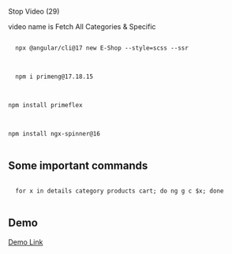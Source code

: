 <P>Stop Video (29)</p>
<p> video name is Fetch All Categories & Specific</p>
<pre>
<code>
  npx @angular/cli@17 new E-Shop --style=scss --ssr
</code>
</pre>

<pre>
<code>
  npm i primeng@17.18.15
</code>
</pre>

<pre>
<code>
npm install primeflex 
</code>
</pre>

<pre>
<code>
npm install ngx-spinner@16
</code>
</pre>

<h2>Some important commands</h2>
<pre>
<code>
  for x in details category products cart; do ng g c $x; done
</code>
</pre>

<h2>Demo</h2>
<a target="_blank" href='https://e-sh0p.netlify.app/'>Demo Link</a>